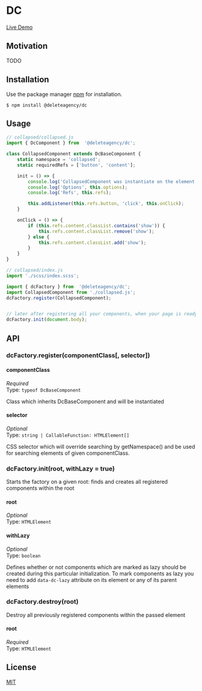 # DC

[Live Demo](https://delete-agency.github.io/dc/)

## Motivation

TODO 

## Installation

Use the package manager [npm](https://docs.npmjs.com/about-npm/) for installation.

```
$ npm install @deleteagency/dc
```

## Usage

```js
// collapsed/collapsed.js
import { DcComponent } from  '@deleteagency/dc';

class CollapsedComponent extends DcBaseComponent {
	static namespace = 'collapsed';
	static requiredRefs = ['button', 'content'];

	init = () => {
		console.log('CollapsedComponent was instantiate on the element', this.element);
		console.log('Options', this.options);
		console.log('Refs', this.refs);

		this.addListener(this.refs.button, 'click', this.onClick);
	}

	onClick = () => {
		if (this.refs.content.classList.contains('show')) {
			this.refs.content.classList.remove('show');
		} else {
			this.refs.content.classList.add('show');
		}
	}
}

// collapsed/index.js
import './scss/index.scss';

import { dcFactory } from  '@deleteagency/dc';
import CollapsedComponent from './collapsed.js';
dcFactory.register(CollapsedComponent);


// later after registering all your components, when your page is ready
dcFactory.init(document.body);

```

## API

### dcFactory.register(componentClass[, selector])

#### componentClass

*Required*<br>
Type: `typeof DcBaseComponent`

Class which inherits DcBaseComponent and will be instantiated

#### selector

*Optional*<br>
Type: `string | CallableFunction: HTMLElement[]`

CSS selector which will override searching by getNamespace() and be used for searching elements of given componentClass. 

### dcFactory.init(root, withLazy = true)

Starts the factory on a given root: finds and creates all registered components within the root

#### root

*Optional*<br>
Type: `HTMLElement`

#### withLazy

*Optional*<br>
Type: `boolean`

Defines whether or not components which are marked as lazy should be created during this particular initialization.
To mark components as lazy you need to add `data-dc-lazy` attribute on its element or any of its parent elements

### dcFactory.destroy(root)

Destroy all previously registered components within the passed element

#### root

*Required*<br>
Type: `HTMLElement`


## License
[MIT](https://choosealicense.com/licenses/mit/)
